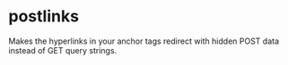 # postlinks
Makes the hyperlinks in your anchor tags redirect with hidden POST data instead of GET query strings. 

